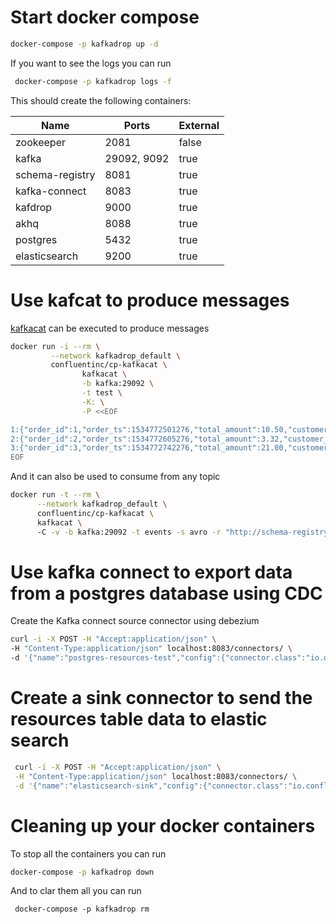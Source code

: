 # Start docker compose 

```bash
docker-compose -p kafkadrop up -d
```

If you want to see the logs you can run 

```bash
 docker-compose -p kafkadrop logs -f
```

This should create the following containers:

| Name             | Ports        | External |
| ---------------- | ------------ | -------  |
| zookeeper        | 2081         | false    |
| kafka            | 29092, 9092  | true     |
| schema-registry  | 8081         | true     |
| kafka-connect    | 8083         | true     |
| kafdrop          | 9000         | true     |
| akhq             | 8088         | true     |
| postgres         | 5432         | true     |
| elasticsearch    | 9200         | true     |

# Use kafcat to produce messages


[kafkacat](https://docs.confluent.io/platform/current/app-development/kafkacat-usage.html) can be executed to produce messages  
```bash
docker run -i --rm \
         --network kafkadrop_default \
         confluentinc/cp-kafkacat \
                kafkacat \
                -b kafka:29092 \
                -t test \
                -K: \
                -P <<EOF

1:{"order_id":1,"order_ts":1534772501276,"total_amount":10.50,"customer_name":"Bob Smith"}
2:{"order_id":2,"order_ts":1534772605276,"total_amount":3.32,"customer_name":"Sarah Black"}
3:{"order_id":3,"order_ts":1534772742276,"total_amount":21.00,"customer_name":"Emma Turner"}
EOF
```

And it can also be used to consume from any topic


```bash
docker run -t --rm \
      --network kafkadrop_default \
      confluentinc/cp-kafkacat \
      kafkacat \ 
      -C -v -b kafka:29092 -t events -s avro -r "http://schema-registry:8081"
```

# Use kafka connect to export data from a postgres database using CDC

Create the Kafka connect source connector using debezium

```bash
curl -i -X POST -H "Accept:application/json" \
-H "Content-Type:application/json" localhost:8083/connectors/ \
-d '{"name":"postgres-resources-test","config":{"connector.class":"io.debezium.connector.postgresql.PostgresConnector","tasks.max":"1","offset.flush.timeout.ms":"30000","database.hostname":"postgresql","database.port":"5432","database.user":"root","database.dbname":"bend","database.server.name":"connect","plugin.name":"pgoutput","table.include.list":"public.resources","key.converter":"io.confluent.connect.avro.AvroConverter","value.converter":"io.confluent.connect.avro.AvroConverter","schema.compatibility":"BACKWARD","locale":"en_US","timezone":"UTC","timestamp.field":"updated_at","key.converter.schema.registry.url":"http://schema-registry:8081","value.converter.schema.registry.url":"http://schema-registry:8081"}}'
```


# Create a sink connector to send the resources table data to elastic search 

```bash
 curl -i -X POST -H "Accept:application/json" \
 -H "Content-Type:application/json" localhost:8083/connectors/ \
 -d '{"name":"elasticsearch-sink","config":{"connector.class":"io.confluent.connect.elasticsearch.ElasticsearchSinkConnector","connection.url":"http://elasticsearch:9200","key.ignore":"true","topics":"connect.public.resources","key.converter":"io.confluent.connect.avro.AvroConverter","value.converter":"io.confluent.connect.avro.AvroConverter","key.converter.schema.registry.url":"http://schema-registry:8081","value.converter.schema.registry.url":"http://schema-registry:8081","behavior.on.null.values":"DELETE"}}'
```

# Cleaning up your docker containers

To stop all the containers you can run 

```bash
docker-compose -p kafkadrop down
```

And to clar them all you can run 
```
 docker-compose -p kafkadrop rm
```
